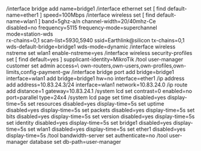 
/interface bridge
add name=bridge1
/interface ethernet
set [ find default-name=ether1 ] speed=100Mbps
/interface wireless
set [ find default-name=wlan1 ] band=5ghz-a/n channel-width=20/40mhz-Ce \
    disabled=no frequency=5115 frequency-mode=superchannel mode=station-wds \
    rx-chains=0,1 scan-list=5930,5940 ssid=Earthlink@silicon tx-chains=0,1 \
    wds-default-bridge=bridge1 wds-mode=dynamic
/interface wireless nstreme
set wlan1 enable-nstreme=yes
/interface wireless security-profiles
set [ find default=yes ] supplicant-identity=MikroTik
/tool user-manager customer
set admin access=\ own-routers,own-users,own-profiles,own-limits,config-payment-gw
/interface bridge port
add bridge=bridge1 interface=wlan1
add bridge=bridge1 hw=no interface=ether1
/ip address
add address=10.83.24.3/24 interface=wlan1 network=10.83.24.0
/ip route
add distance=1 gateway=10.83.24.1
/system lcd
set contrast=0 enabled=no port=parallel type=24x4
/system lcd page
set time disabled=yes display-time=5s
set resources disabled=yes display-time=5s
set uptime disabled=yes display-time=5s
set packets disabled=yes display-time=5s
set bits disabled=yes display-time=5s
set version disabled=yes display-time=5s
set identity disabled=yes display-time=5s
set bridge1 disabled=yes display-time=5s
set wlan1 disabled=yes display-time=5s
set ether1 disabled=yes display-time=5s
/tool bandwidth-server
set authenticate=no
/tool user-manager database
set db-path=user-manager
